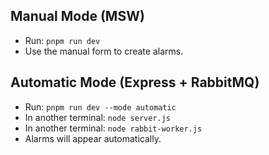 ## Manual Mode (MSW)
- Run: `pnpm run dev`
- Use the manual form to create alarms.

## Automatic Mode (Express + RabbitMQ)
- Run: `pnpm run dev --mode automatic`
- In another terminal: `node server.js`
- In another terminal: `node rabbit-worker.js`
- Alarms will appear automatically.